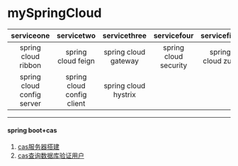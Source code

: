 # mySpringCloud
|         serviceone         |         servicetwo         |     servicethree     |      servicefour      |    servicefive    |
| :------------------------: | :------------------------: | :------------------: | :-------------------: | :---------------: |
|    spring cloud ribbon     |     spring cloud feign     | spring cloud gateway | spring cloud security | spring cloud zuul |
| spring cloud config server | spring cloud config client | spring cloud hystrix |                       |                   |

***
#### spring boot+cas
1. [cas服务器搭建](https://blog.csdn.net/lhc0512/article/details/82466246)
2. [cas查询数据库验证用户](https://blog.csdn.net/zzy730913/article/details/80825800)

